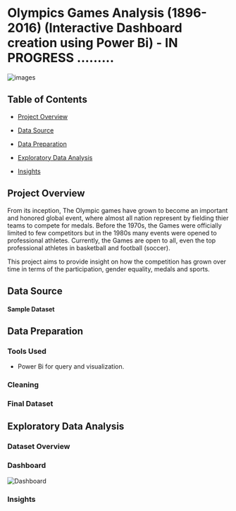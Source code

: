 # Olympics Games Analysis (1896-2016) (Interactive Dashboard creation using Power Bi) - IN PROGRESS .........



![images](https://github.com/user-attachments/assets/b04d3f55-1e7f-40c8-a7a7-67ec8a1a22b1)


## Table of Contents

- [Project Overview](#project-overview)

- [Data Source](#data-source)
- [Data Preparation](#data-preparation)
- [Exploratory Data Analysis](#exploratory-data-analysis)  

- [Insights](#insights)


## Project Overview
From its inception, The Olympic games have grown to become an important and honored global event, where almost all nation represent by fielding thier teams to compete for medals. Before the 1970s, the Games were officially limited to few competitors but in the 1980s many events were opened to professional athletes. Currently, the Games are open to all, even the top professional athletes in basketball and football (soccer). 

This project aims to provide insight on how the competition has grown over time in terms of the participation, gender equality, medals and sports.
 

## Data Source

#### Sample Dataset






## Data Preparation

### Tools Used
- Power Bi for query and visualization.

### Cleaning 





### Final Dataset


## Exploratory Data Analysis

### Dataset Overview 









### Dashboard

![Dashboard](https://github.com/user-attachments/assets/a40c746c-4dd3-4cfb-9c0a-93044b7b4f3e)

  
### Insights
